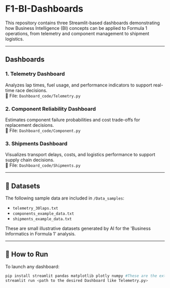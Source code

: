 # F1-BI-Dashboards
This repository contains three Streamlit-based dashboards demonstrating how Business Intelligence (BI) concepts can be applied to Formula 1 operations, from telemetry and component management to shipment logistics.

---

## Dashboards

### 1️. Telemetry Dashboard
Analyzes lap times, fuel usage, and performance indicators to support real-time race decisions.  
📂 File: `Dashboard_code/Telemetry.py`

### 2️. Component Reliability Dashboard
Estimates component failure probabilities and cost trade-offs for replacement decisions.  
📂 File: `Dashboard_code/Component.py`

### 3️. Shipments Dashboard
Visualizes transport delays, costs, and logistics performance to support supply chain decisions.  
📂 File: `Dashboard_code/Shipments.py`

---

## 📁 Datasets
The following sample data are included in `/Data_samples`:
- `telemetry_30laps.txt`
- `components_example_data.txt`
- `shipments_example_data.txt`

These are small illustrative datasets generated by AI for the 'Business Informatics in Formula 1' analysis.

---

## 🚀 How to Run
To launch any dashboard:

```bash
pip install streamlit pandas matplotlib plotly numpy #These are the extensions needed to run the code
streamlit run <path to the desired Dashboard like Telemetry.py>
